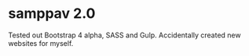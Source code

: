 # samppav 2.0

Tested out Bootstrap 4 alpha, SASS and Gulp.
Accidentally created new websites for myself.
